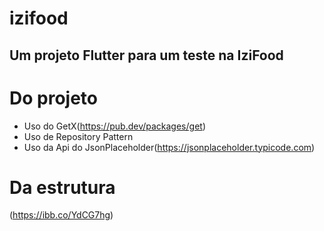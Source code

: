 # izifood

## Um projeto Flutter para um teste na IziFood

# Do projeto
- Uso do GetX(https://pub.dev/packages/get)
- Uso de Repository Pattern
- Uso da Api do JsonPlaceholder(https://jsonplaceholder.typicode.com)

# Da estrutura
(https://ibb.co/YdCG7hg)
